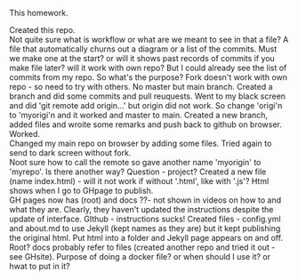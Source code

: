 This homework.

Created this repo.  
Not quite sure what is workflow or what are we meant to see in that a file?
A file that automatically churns out a diagram or a list of the commits.  Must we make one at the start?  or will it shows past records of commits if you make file later?
will it work with own repo?
But I could already see the list of commits from my repo. So what's the purpose?
Fork doesn't work with own repo - so need to try with others.
No master  but main branch.
Created a branch and did some commits and pull reuquests.
Went to my black screen and did 'git remote add origin...' but origin did not work.  So change 'origi'n to 'myorigi'n and it worked and master to main.
Created a new branch, added files and wroite some remarks and push back to github on browser.  Worked.  
Changed my main repo on browser by adding some files. 
Tried again to send to dark screen without fork.  
Noot sure how to call the remote so gave another name 'myorigin' to 'myrepo'.  Is there another way?
Question - project? 
Created a new file (name index.html) - will it not work if without '.html', like with  '.js'?
Html shows when I go to GHpage to publish.  
GH pages now has (root) and docs ??- not shown in videos on how to and what they are. 
Clearly, they haven't updated the instructions despite the update of interface. GIthub - instructions sucks!
Created files - config.yml and about.md to use Jekyll (kept names as they are) but it kept publishing the original html.
Put html into a folder and Jekyll page appears on and off.  
Root?  docs probably refer to files (created another repo and tried it out - see GHsite).
Purpose of doing a docker file?  or when should I use it?  or hwat to put in it?

